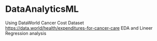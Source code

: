 # DataAnalyticsML
Using DataWorld Cancer Cost Dataset https://data.world/health/expenditures-for-cancer-care
EDA and Lineer Regression analysis
